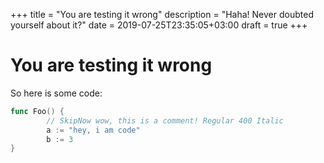 +++
title = "You are testing it wrong"
description = "Haha! Never doubted yourself about it?"
date = 2019-07-25T23:35:05+03:00
draft = true
+++

# You are testing it wrong

So here is some code:

```go
func Foo() {
        // SkipNow wow, this is a comment! Regular 400 Italic                80
        a := "hey, i am code"
        b := 3
}
```
